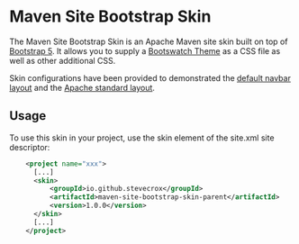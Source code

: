 # Maven Site Bootstrap Skin

The Maven Site Bootstrap Skin is an Apache Maven site skin built on top of [Bootstrap 5](https://getbootstrap.com/docs/5.0/getting-started/introduction/). It allows you to supply a [Bootswatch Theme](https://bootswatch.com/) as a CSS file as well as other additional CSS.

Skin configurations have been provided to demonstrated the [default navbar layout](https://stevecrox.github.io/io.github.stevecrox/maven-site-bootstrap-skin-parent/boostrap-skin-navbar) and the [Apache standard layout](https://stevecrox.github.io/io.github.stevecrox/maven-site-bootstrap-skin-parent/boostrap-skin-apache-options).

## Usage

To use this skin in your project, use the skin element of the site.xml site descriptor:

```xml
    <project name="xxx">
      [...]
      <skin>
          <groupId>io.github.stevecrox</groupId>
          <artifactId>maven-site-bootstrap-skin-parent</artifactId>
          <version>1.0.0</version>
      </skin>
      [...]
    </project>
```



